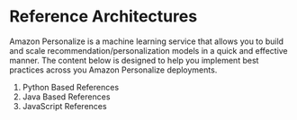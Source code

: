 # Reference Architectures

Amazon Personalize is a machine learning service that allows you to build and scale recommendation/personalization models in a quick and effective manner. The content below is designed to help you implement best practices across you Amazon Personalize deployments.

1. Python Based References
2. Java Based References
3. JavaScript References